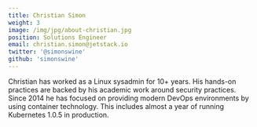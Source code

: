 ```yaml
---
title: Christian Simon
weight: 3
image: /img/jpg/about-christian.jpg
position: Solutions Engineer
email: christian.simon@jetstack.io
twitter: '@simonswine'
github: 'simonswine'
---
```


Christian has worked as a Linux sysadmin for 10+ years. His hands-on practices are backed by his academic work around security practices. Since 2014 he has focused on providing modern DevOps environments by using container technology. This includes almost a year of running Kubernetes 1.0.5 in production.